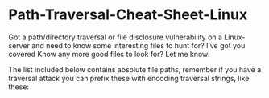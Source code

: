 # Path-Traversal-Cheat-Sheet-Linux
Got a path/directory traversal or file disclosure vulnerability on a Linux-server and need to know some interesting files to hunt for? I’ve got you covered Know any more good files to look for? Let me know!

The list included below contains absolute file paths, remember if you have a traversal attack you can prefix these with encoding traversal strings, like these:
